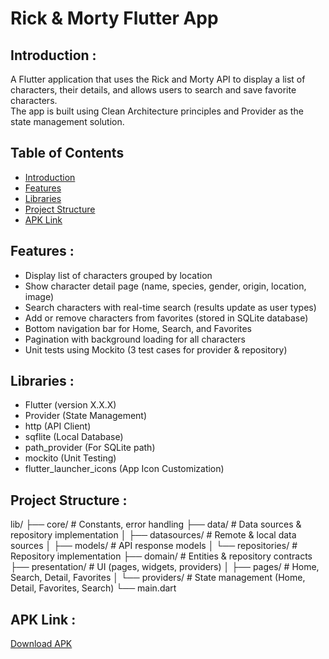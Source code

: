 # Rick & Morty Flutter App

## Introduction :
A Flutter application that uses the Rick and Morty API to display a list of characters, their details, and allows users to search and save favorite characters.  
The app is built using Clean Architecture principles and Provider as the state management solution.

## Table of Contents
- [Introduction](#introduction)
- [Features](#features)
- [Libraries](#libraries)
- [Project Structure](#project-structure)
- [APK Link](#apk-link)

## Features :
- Display list of characters grouped by location
- Show character detail page (name, species, gender, origin, location, image)
- Search characters with real-time search (results update as user types)
- Add or remove characters from favorites (stored in SQLite database)
- Bottom navigation bar for Home, Search, and Favorites
- Pagination with background loading for all characters
- Unit tests using Mockito (3 test cases for provider & repository)

## Libraries :
- Flutter (version X.X.X)
- Provider (State Management)
- http (API Client)
- sqflite (Local Database)
- path_provider (For SQLite path)
- mockito (Unit Testing)
- flutter_launcher_icons (App Icon Customization)

## Project Structure :
lib/
├── core/                # Constants, error handling
├── data/                # Data sources & repository implementation
│   ├── datasources/     # Remote & local data sources
│   ├── models/          # API response models
│   └── repositories/    # Repository implementation
├── domain/              # Entities & repository contracts
├── presentation/        # UI (pages, widgets, providers)
│   ├── pages/           # Home, Search, Detail, Favorites
│   └── providers/       # State management (Home, Detail, Favorites, Search)
└── main.dart

## APK Link :
[Download APK](https://drive.google.com/file/d/1XBO5zLKVTXZ_bLOfkzw-y1n8H1XhNgl9/view?usp=sharing)
